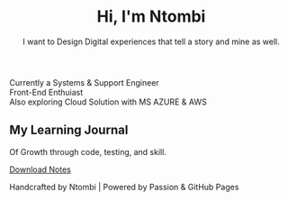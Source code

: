 <header class="hero">
  <h1 class="intro">Hi, I'm Ntombi </h1>
  <p class="tagline">I want to Design Digital experiences that tell a story and mine as well.</p>
</header>

<section class="portfolio-panels">
  <div class="card red-accent"> Currently a Systems & Support Engineer</div>
  <div class="card white-accent"> Front-End Enthuiast</div>
  <div class="card grey-accent"> Also exploring Cloud Solution with MS AZURE & AWS</div>
</section>

<section class="journal-highlight">
  <h2> My Learning Journal</h2>
  <p>Of Growth through code, testing, and skill.</p>
  <a class="cta" href="notes.html">Download Notes</a>
</section>

<footer>
  <p>Handcrafted by Ntombi | Powered by Passion & GitHub Pages</p>
</footer>
